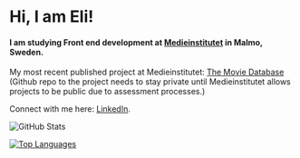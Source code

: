 # Hi, I am Eli!
#### I am studying Front end development at <a href="https://medieinstitutet.se/utbildningar/front-end-developer/" target="_blank">Medieinstitutet</a> in Malmo, Sweden.

My most recent published project at Medieinstitutet: 
<a href="https://damoviedatabase.netlify.app/" target="_blank">The Movie Database</a>
(Github repo to the project needs to stay private until Medieinstitutet allows projects to be public due to assessment processes.)

Connect with me here: <a href="https://www.linkedin.com/in/elina-ennab-13ba57249/?originalSubdomain=se" target="_blank">LinkedIn</a>.

![GitHub Stats](https://github-readme-stats.vercel.app/api?username=eli-ennab&theme=nord)

[![Top Languages](https://github-readme-stats.vercel.app/api/top-langs/?username=eli-ennab&theme=nord&hide_progress=true)](https://github.com/eli-ennab/github-readme-stats)
